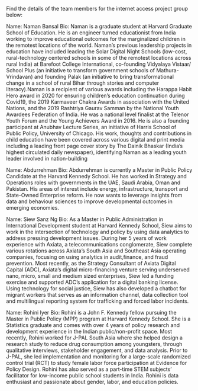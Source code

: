 Find the details of the team members for the internet access project group below: 

Name: Naman Bansal 
Bio: Naman is a graduate student at Harvard Graduate School of Education. He is an engineer turned educationist from India working to improve educational outcomes for the marginalized children in the remotest locations of the world. Naman’s previous leadership projects in education have included leading the Solar Digital Night Schools (low-cost, rural-technology centered schools in some of the remotest locations across rural India) at Barefoot College International, co-founding Vidyalaya Vistaar/ School Plus (an initiative to transform government schools of Mathura-Vrindavan) and founding Palak (an initiative to bring transformational change in a school of rural Bihar through stories and computer literacy).Naman is a recipient of various awards including the Harappa Habit Hero award in 2020 for ensuring children’s education continuation during Covid19, the 2019 Karmaveer Chakra Awards in association with the United Nations, and the 2019 Rashtriya Gaurav Samman by the National Youth Awardees Federation of India. He was a national level finalist at the Telenor Youth Forum and the Young Achievers Award in 2016. He is also a founding participant at Anubhav Lecture Series, an initiative of Harris School of Public Policy, University of Chicago. His work, thoughts and contributions in child education have been covered across various digital and print media including a leading front page cover story by The Dainik Bhaskar (India’s highest circulated daily newspaper), identifying Naman as a leading youth leader involved in nation-building

Name: Abdurrehman 
Bio: Abdurrehman is currently a Master in Public Policy Candidate at the Harvard Kennedy School. He has worked in Strategy and Operations roles with governments in the UAE, Saudi Arabia, Oman and Pakistan. His areas of interest include energy, infrastructure, transport and State-Owned Enterprise reform. He now wants to leverage insights from data and behaviour sciences to improve developmental outcomes in emerging economies.

Name: Siew Sanz Ng
Bio: As a Master in Public Administration in International Development student at Harvard Kennedy School, Siew aims to work in the intersection of technology and policy by using data analytics to address pressing development issues. During her 5 years of work experience with Axiata, a telecommunications conglomerate, Siew complete various rotations across Axiata’s South Asia and Southeast Asia operating companies, focusing on using analytics in audit,finance, and fraud prevention. Most recently, as the Strategy Consultant of Axiata Digital Capital (ADC), Axiata’s digital micro-financing venture serving underserved nano, micro, small and medium sized enterprises, Siew led a funding exercise and supported ADC’s application for a digital banking license. Using technology for social justice, Siew has also developed a chatbot for migrant workers that serves as an information channel, data collection tool and multilingual reporting system for trafficking and forced labor incidents.

Name: Rohini Iyer
Bio: Rohini is a John F. Kennedy fellow pursuing the Master in Public Policy (MPP) program at Harvard Kennedy School. She is a Statistics graduate and comes with over 4 years of policy research and development experience in the Indian public/non-profit space. Most recently, Rohini worked for J-PAL South Asia where she helped design a research study to reduce drug consumption among youngsters, through qualitative interviews, stakeholder engagement, and data analysis. Prior to J-PAL, she led implementation and monitoring for a large-scale randomized control trial (RCT) to study female labor force participation at Evidence for Policy Design. Rohini has also served as a part-time STEM subjects’ facilitator for low-income public school students in India. Rohini is data enthusiast and passionate about gender, labor, and education policies.